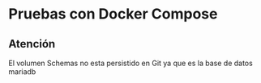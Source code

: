 # Pruebas con Docker Compose

## Atención
El volumen Schemas no esta persistido en Git ya que es la base de datos mariadb
